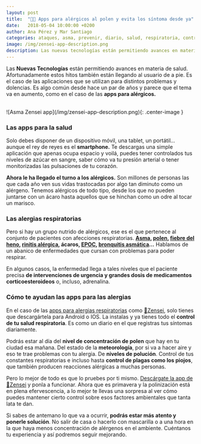 ```yaml
---
layout: post
title:  "📱🤧 Apps para alérgicos al polen y evita los síntoma desde ya"
date:   2018-05-04 10:00:00 +0200
author: Ana Pérez y Mar Santiago
categories: ataques, asma, prevenir, diario, salud, respiratoria, control, síntomas
image: /img/zensei-app-description.png
description: Las nuevas tecnologías están permitiendo avances en materia de salud. Afortunadamente estos hitos también están llegando al usuario de a pie. Es el caso de las aplicaciones que se utilizan...
---
```


Las **Nuevas Tecnologías** están permitiendo avances en materia de salud. Afortunadamente estos hitos también están llegando al usuario de a pie. Es el caso de las aplicaciones que se utilizan para distintos problemas y dolencias. Es algo común desde hace un par de años y parece que el tema va en aumento, como en el caso de las **apps para alérgicos.**

<br>
![Asma Zensei app](/img/zensei-app-description.png){: .center-image }
<br>

### Las apps para la salud

Solo debes disponer de un dispositivo móvil, una tablet, un portátil… aunque el rey de reyes es el **smartphone.** Te descargas una simple aplicación que apenas ocupa espacio y voilá, puedes tener controlados tus niveles de azúcar en sangre, saber cómo va tu presión arterial o tener monitorizadas las pulsaciones de tu corazón.

**Ahora le ha llegado el turno a los alérgicos.** Son millones de personas las que cada año ven sus vidas trastocadas por algo tan diminuto como un alérgeno. Tenemos alérgicos de todo tipo, desde los que no pueden juntarse con un ácaro hasta aquellos que se hinchan como un odre al tocar un marisco.

### Las alergias respiratorias

Pero si hay un grupo nutrido de alérgicos, ese es el que pertenece al conjunto de pacientes con afecciones respiratorias. **[Asma](https://medlineplus.gov/spanish/asthma.html), [polen](https://es.wikipedia.org/wiki/Polen), [fiebre del heno](https://cuidateplus.marca.com/enfermedades/alergias/fiebre-del-heno.html), [rinitis alérgica](https://medlineplus.gov/spanish/hayfever.html), ácaros, [EPOC](https://medlineplus.gov/spanish/ency/article/000091.htm), [bronquitis asmática](https://medlineplus.gov/spanish/acutebronchitis.html)…** Hablamos de un abanico de enfermedades que cursan con problemas para poder respirar.

En algunos casos, la enfermedad llega a tales niveles que el paciente precisa **de intervenciones de urgencia y grandes dosis de medicamentos corticoesteroideos** o, incluso, adrenalina.

### Cómo te ayudan las apps para las alergias

En el caso de las [apps para alergias respiratorias](https://www.xatakamovil.com/aplicaciones/cinco-aplicaciones-para-los-alergicos-al-polen-en-android-y-ios) como [📱Zensei](https://zenseiapp.com), solo tienes que descargártela para Android o IOS. La instalas y ya tienes todo el **control de tu salud respiratoria**. Es como un diario en el que registras tus síntomas diariamente.

Podrás estar al día del **nivel de concentración de polen** que hay en tu ciudad esa mañana. Del estado de la **meteorología**, por si va a hacer aire y eso te trae problemas con tu alergia. De **niveles de polución**. Control de tus constantes respiratorias e incluso hasta **control de plagas como los piojos**, que también producen reacciones alérgicas a muchas personas.

Pero lo mejor de todo es que lo pruebes por ti mismo. [ Descárgate la app de 📱Zensei](https://zenseiapp.com) y ponla a funcionar. Ahora que es primavera y la polinización está en plena efervescencia, a lo mejor te llevas una sorpresa al ver cómo puedes mantener cierto control sobre esos factores ambientales que tanta lata te dan.

Si sabes de antemano lo que va a ocurrir, **podrás estar más atento y ponerle solución**. No salir de casa o hacerlo con mascarilla o a una hora en la que haya menos concentración de alérgenos en el ambiente. Cuéntanos tu experiencia y así podremos seguir mejorando.


